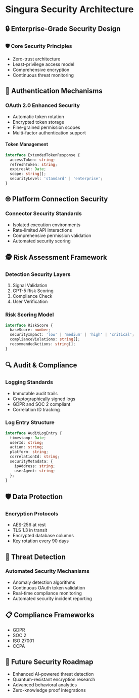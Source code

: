 # Singura Security Architecture

## 🔒 Enterprise-Grade Security Design

### 🛡️ Core Security Principles
- Zero-trust architecture
- Least-privilege access model
- Comprehensive encryption
- Continuous threat monitoring

## 🔐 Authentication Mechanisms

### OAuth 2.0 Enhanced Security
- Automatic token rotation
- Encrypted token storage
- Fine-grained permission scopes
- Multi-factor authentication support

#### Token Management
```typescript
interface ExtendedTokenResponse {
  accessToken: string;
  refreshToken: string;
  expiresAt: Date;
  scope: string[];
  securityLevel: 'standard' | 'enterprise';
}
```

## 🌐 Platform Connection Security

### Connector Security Standards
- Isolated execution environments
- Rate-limited API interactions
- Comprehensive permission validation
- Automated security scoring

## 🕵️ Risk Assessment Framework

### Detection Security Layers
1. Signal Validation
2. GPT-5 Risk Scoring
3. Compliance Check
4. User Verification

### Risk Scoring Model
```typescript
interface RiskScore {
  baseScore: number;
  securityImpact: 'low' | 'medium' | 'high' | 'critical';
  complianceViolations: string[];
  recommendedActions: string[];
}
```

## 🔍 Audit & Compliance

### Logging Standards
- Immutable audit trails
- Cryptographically signed logs
- GDPR and SOC 2 compliant
- Correlation ID tracking

### Log Entry Structure
```typescript
interface AuditLogEntry {
  timestamp: Date;
  userId: string;
  action: string;
  platform: string;
  correlationId: string;
  securityMetadata: {
    ipAddress: string;
    userAgent: string;
  };
}
```

## 🛡️ Data Protection

### Encryption Protocols
- AES-256 at rest
- TLS 1.3 in transit
- Encrypted database columns
- Key rotation every 90 days

## 🚨 Threat Detection

### Automated Security Mechanisms
- Anomaly detection algorithms
- Continuous OAuth token validation
- Real-time compliance monitoring
- Automated security incident reporting

## 📋 Compliance Frameworks
- GDPR
- SOC 2
- ISO 27001
- CCPA

## 🔮 Future Security Roadmap
- Enhanced AI-powered threat detection
- Quantum-resistant encryption research
- Advanced behavioral analytics
- Zero-knowledge proof integrations